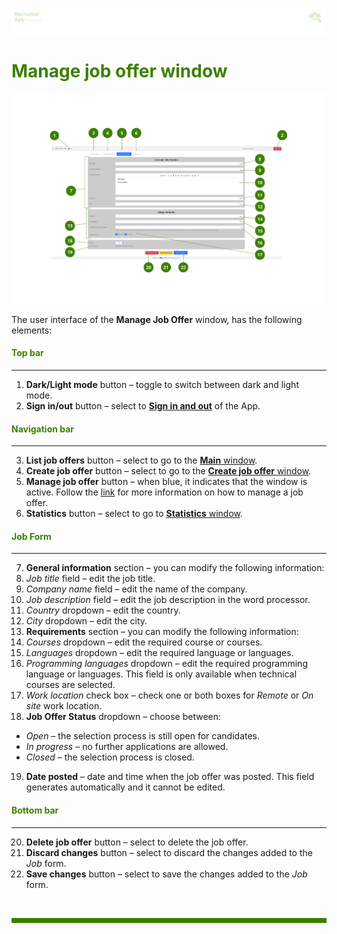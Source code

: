 ![banner](/.attachments/peque.png)
# <span style="color:#3C8000">Manage job offer window</span>  


![mainwindow](/.attachments/RAmanagejoboffer.png)


The user interface of the **Manage Job Offer** window, has the following elements:
#### <span style="color:#3C8000">Top bar</span>
_____  
1. **Dark/Light mode** button – toggle to switch between dark and light mode.
2. **Sign in/out** button – select to [**Sign in and out**](/RecruiterApp/User-Guide-RecruiterApp/How-to/How-to-authenticate.md) of the App.

#### <span style="color:#3C8000">Navigation bar</span>  
_____ 
3. **List job offers** button – select to go to the [**Main** window](/RecruiterApp/User-Guide-RecruiterApp/Window-elements/Main-window.md).
4. **Create job offer** button – select to go to the [**Create job offer** window](/RecruiterApp/User-Guide-RecruiterApp/Window-elements/Create-job-offer-window.md).
1. **Manage job offer** button – when blue, it indicates that the window is active. Follow the [link](/RecruiterApp/User-Guide-RecruiterApp/How-to/How-to-manage-a-job-offer.md) for more information on how to manage a job offer.
5. **Statistics** button – select to go to  [**Statistics** window](/RecruiterApp/User-Guide-RecruiterApp/Window-elements/Statistics-window.md).

#### <span style="color:#3C8000">Job Form</span>  
_____ 
7. **General information** section – you can modify the following information:
8. _Job title_ field – edit the job title.	
9. _Company name_ field – edit the name of the company.
10. _Job description_ field – edit the job description in the word processor. 
11. _Country_ dropdown – edit the country.
12. _City_ dropdown – edit the city.
13. **Requirements** section – you can modify the following information:
14. _Courses_ dropdown – edit the required course or courses.
15. _Languages_ dropdown – edit the required language or languages.
16. _Programming languages_ dropdown – edit the required programming language or languages. This field is only available when technical courses are selected.
17. _Work location_ check box – check one or both boxes for _Remote_ or _On site_ work location.
18. **Job Offer Status** dropdown – choose between:
- _Open_ – the selection process is still open for candidates.
- _In progress_ – no further applications are allowed. 
- _Closed_ – the selection process is closed.
19. **Date posted** – date and time when the job offer was posted. This field generates automatically and it cannot be edited.



#### <span style="color:#3C8000">Bottom bar</span> 
_____  
20. **Delete job offer** button – select to delete the job offer.
21. **Discard changes** button – select to discard the changes added to the _Job_ form.
22. **Save changes** button – select to save the changes added to the _Job_ form.

<br>
<hr style="height:8px;background-color:#3C8000">

